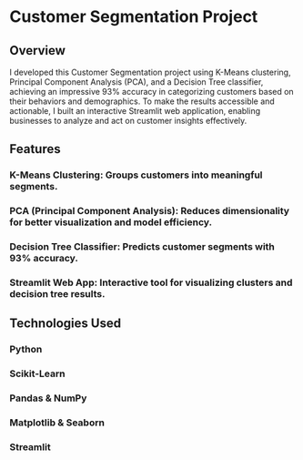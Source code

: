 # Customer Segmentation Project

## Overview

I developed this Customer Segmentation project using K-Means clustering, Principal Component Analysis (PCA), and a Decision Tree classifier, achieving an impressive 93% accuracy in categorizing customers based on their behaviors and demographics. To make the results accessible and actionable, I built an interactive Streamlit web application, enabling businesses to analyze and act on customer insights effectively.

## Features

### K-Means Clustering: Groups customers into meaningful segments.

### PCA (Principal Component Analysis): Reduces dimensionality for better visualization and model efficiency.

### Decision Tree Classifier: Predicts customer segments with 93% accuracy.

### Streamlit Web App: Interactive tool for visualizing clusters and decision tree results.

## Technologies Used

### Python

### Scikit-Learn

### Pandas & NumPy

### Matplotlib & Seaborn

### Streamlit
